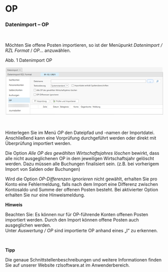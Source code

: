 # OP

### Datenimport – OP

&nbsp;

Möchten Sie offene Posten importieren, so ist der Menüpunkt *Datenimport / RZL Format* / *OP*… anzuwählen.&nbsp;

Abb. 1 Datenimport OP

![Image](<lib/NeuesElement177.png>)

&nbsp;

Hinterlegen Sie im Menü *OP* den Dateipfad und -namen der Importdatei. Anschließend kann eine Vorprüfung durchgeführt werden oder direkt mit Überprüfung importiert werden.

Die Option *Alle OP des gewählten Wirtschaftsjahres löschen* bewirkt, dass alle nicht ausgeglichenen OP in dem jeweiligen Wirtschaftsjahr gelöscht werden. Dazu müssen alle Buchungen finalisiert sein. (z.B. bei vorherigem Import von Salden oder Buchungen)

Wird die Option *OP-Differenzen ignorieren* nicht gewählt, erhalten Sie pro Konto eine Fehlermeldung, falls nach dem Import eine Differenz zwischen Kontosaldo und Summe der offenen Posten besteht. Bei aktivierter Option erhalten Sie nur eine Hinweismeldung.

**Hinweis**

Beachten Sie: Es können nur für OP-führende Konten offenen Posten importiert werden. Durch den Import können offene Posten auch ausgeglichen werden. \
Unter *Auswertung / OP* sind importierte OP anhand eines „I“ zu erkennen.

&nbsp;

**Tipp**

Die genaue Schnittstellenbeschreibungen und weitere Informationen finden Sie auf unserer Website rzlsoftware.at im Anwenderbereich.
